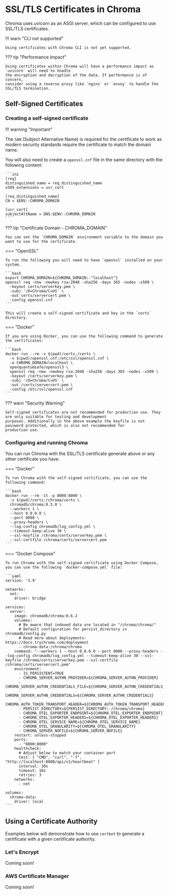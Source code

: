 # SSL/TLS Certificates in Chroma

Chroma uses uvicorn as an ASGI server, which can be configured to use SSL/TLS certificates.

!!! warn "CLI not supported"

    Using certificates with Chroma CLI is not yet supported.

??? tip "Performance Impact"

    Using certificates within Chroma will have a performance impact as `uvicorn` will need to hnadle 
    the encryption and decryption of the data. If performance is of concern, 
    consider using a reverse proxy like `nginx` or `envoy` to handle the SSL/TLS termination.

## Self-Signed Certificates

### Creating a self-signed certificate

!!! warning "Important"

   The `SAN` (Subject Alternative Name) is required for the certificate to work as modern security standards require
   the certificate to match the domain name.

You will also need to create a `openssl.cnf` file in the same directory with the following content:

    ```ini
    [req]
    distinguished_name = req_distinguished_name
    x509_extensions = usr_cert
    
    [req_distinguished_name]
    CN = $ENV::CHROMA_DOMAIN
    
    [usr_cert]
    subjectAltName = DNS:$ENV::CHROMA_DOMAIN
    ```

??? tip "Certificate Domain - CHROMA_DOMAIN"

    You can set the `CHROMA_DOMAIN` environment variable to the domain you want to use for the certificate. 

=== "OpenSSL"

    To run the following you will need to have `openssl` installed on your system.
    
    ```bash
    export CHROMA_DOMAIN=${CHROMA_DOMAIN:-"localhost"}
    openssl req -new -newkey rsa:2048 -sha256 -days 365 -nodes -x509 \
      -keyout certs/serverkey.pem \
      -subj '/O=Chroma/C=US' \
      -out certs/servercert.pem \
      -config openssl.cnf
    ```

    This will create a self-signed certificate and key in the `certs` directory.

=== "Docker"

    If you are using Docker, you can use the following command to generate the certificates:
    
    ```bash
    docker run --rm -v $(pwd)/certs:/certs \
      -v $(pwd)/openssl.cnf:/etc/ssl/openssl.cnf \
      -e CHROMA_DOMAIN=localhost \
      openquantumsafe/openssl3 \
      openssl req -new -newkey rsa:2048 -sha256 -days 365 -nodes -x509 \
      -keyout /certs/serverkey.pem \
      -subj '/O=Chroma/C=US' \
      -out /certs/servercert.pem \
      -config /etc/ssl/openssl.cnf
    ```

??? warn "Security Warning"

    Self-signed certificates are not recommended for production use. They are only suitable for testing and development
    purposes. Additionally in the above example the keyfile is not password protected, which is also not recommended for
    production use.

### Configuring and running Chroma

You can run Chroma with the SSL/TLS certificate generate above or any other certificate you have.

=== "Docker"

    To run Chroma with the self-signed certificate, you can use the following command:

    ```bash
    docker run --rm -it -p 8000:8000 \
      -v $(pwd)/certs:/chroma/certs \
      chromadb/chroma:0.5.0 \
      --workers 1 \
      --host 0.0.0.0 \
      --port 8000 \
      --proxy-headers \
      --log-config chromadb/log_config.yml \
      --timeout-keep-alive 30 \
      --ssl-keyfile /chroma/certs/serverkey.pem \
      --ssl-certfile /chroma/certs/servercert.pem
    ```

=== "Docker Compose"

    To run Chroma with the self-signed certificate using Docker Compose, you can use the following `docker-compose.yml` file:

    ```yaml
    version: '3.9'
    
    networks:
      net:
        driver: bridge
    
    services:
      server:
        image: chromadb/chroma:0.6.2
        volumes:
          # Be aware that indexed data are located in "/chroma/chroma/"
          # Default configuration for persist_directory in chromadb/config.py
          # Read more about deployments: https://docs.trychroma.com/deployment
          - chroma-data:/chroma/chroma
        command: "--workers 1 --host 0.0.0.0 --port 8000 --proxy-headers --log-config chromadb/log_config.yml --timeout-keep-alive 30 --ssl-keyfile /chroma/certs/serverkey.pem --ssl-certfile /chroma/certs/servercert.pem"
        environment:
          - IS_PERSISTENT=TRUE
          - CHROMA_SERVER_AUTHN_PROVIDER=${CHROMA_SERVER_AUTHN_PROVIDER}
          - CHROMA_SERVER_AUTHN_CREDENTIALS_FILE=${CHROMA_SERVER_AUTHN_CREDENTIALS_FILE}
          - CHROMA_SERVER_AUTHN_CREDENTIALS=${CHROMA_SERVER_AUTHN_CREDENTIALS}
          - CHROMA_AUTH_TOKEN_TRANSPORT_HEADER=${CHROMA_AUTH_TOKEN_TRANSPORT_HEADER}
          - PERSIST_DIRECTORY=${PERSIST_DIRECTORY:-/chroma/chroma}
          - CHROMA_OTEL_EXPORTER_ENDPOINT=${CHROMA_OTEL_EXPORTER_ENDPOINT}
          - CHROMA_OTEL_EXPORTER_HEADERS=${CHROMA_OTEL_EXPORTER_HEADERS}
          - CHROMA_OTEL_SERVICE_NAME=${CHROMA_OTEL_SERVICE_NAME}
          - CHROMA_OTEL_GRANULARITY=${CHROMA_OTEL_GRANULARITY}
          - CHROMA_SERVER_NOFILE=${CHROMA_SERVER_NOFILE}
        restart: unless-stopped
        ports:
          - "8000:8000"
        healthcheck:
          # Adjust below to match your container port
          test: [ "CMD", "curl", "-f", "http://localhost:8000/api/v1/heartbeat" ]
          interval: 30s
          timeout: 10s
          retries: 3
        networks:
          - net
    
    volumes:
      chroma-data:
        driver: local
    ```

## Using a Certificate Authority

Examples below will demonstrate how to use `certbot` to generate a certificate with a given certificate authority.

### Let's Encrypt

Coming soon!

### AWS Certificate Manager

Coming soon!